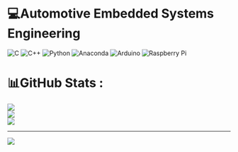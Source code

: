 
# 💻Automotive Embedded Systems Engineering
![C](https://img.shields.io/badge/c-%2300599C.svg?style=plastic&logo=c&logoColor=white) ![C++](https://img.shields.io/badge/c++-%2300599C.svg?style=plastic&logo=c%2B%2B&logoColor=white) ![Python](https://img.shields.io/badge/python-3670A0?style=plastic&logo=python&logoColor=ffdd54) ![Anaconda](https://img.shields.io/badge/Anaconda-%2344A833.svg?style=plastic&logo=anaconda&logoColor=white) ![Arduino](https://img.shields.io/badge/-Arduino-00979D?style=plastic&logo=Arduino&logoColor=white) ![Raspberry Pi](https://img.shields.io/badge/-RaspberryPi-C51A4A?style=plastic&logo=Raspberry-Pi)
# 📊GitHub Stats :
![](https://github-readme-stats.vercel.app/api?username=gnoLuV209&theme=darcula&hide_border=true&include_all_commits=false&count_private=false)<br/>
![](https://github-readme-streak-stats.herokuapp.com/?user=gnoLuV209&theme=darcula&hide_border=true)<br/>
![](https://github-readme-stats.vercel.app/api/top-langs/?username=gnoLuV209&theme=darcula&hide_border=true&include_all_commits=false&count_private=false&layout=compact)

---
[![](https://visitcount.itsvg.in/api?id=gnoLuV209&icon=7&color=2)](https://visitcount.itsvg.in)
